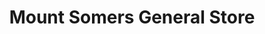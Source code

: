 ---
title: "Mount Somers General Store"
url: /mt-somers/mount-somers-general-store/
shop: Lebensmittel
---